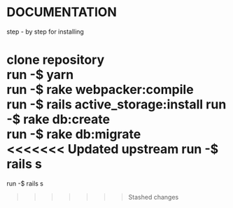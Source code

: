 # DOCUMENTATION

step - by step for installing

clone repository <br>
run -$ yarn <br>
run -$ rake webpacker:compile <br>
run -$ rails active_storage:install
run -$ rake db:create <br>
run -$ rake db:migrate <br>
<<<<<<< Updated upstream
run -$ rails s <br>
=======
run -$ rails s <br>
>>>>>>> Stashed changes
